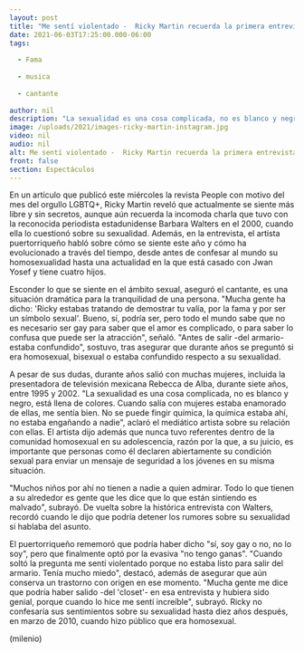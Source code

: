 ```yaml
---
layout: post
title: "Me sentí violentado -  Ricky Martin recuerda la primera entrevista donde cuestionaron su sexualidad"
date: 2021-06-03T17:25:00.000-06:00
tags:
  
  - Fama
  
  - musica
  
  - cantante
  
author: nil
description: "La sexualidad es una cosa complicada, no es blanco y negro, está llena de colores, aseguró el cantante en una entrevista para 'People'. "
image: /uploads/2021/images-ricky-martin-instagram.jpg
video: nil
audio: nil
alt: Me sentí violentado -  Ricky Martin recuerda la primera entrevista donde cuestionaron su sexualidad
front: false
section: Espectáculos
---
```


En un artículo que publicó este miércoles la revista People con motivo del mes del orgullo LGBTQ+, Ricky Martin reveló que actualmente se siente más libre y sin secretos, aunque aún recuerda la incomoda charla que tuvo con la reconocida periodista estadunidense Barbara Walters en el 2000, cuando ella lo cuestionó sobre su sexualidad. Además, en la entrevista, el artista puertorriqueño habló sobre cómo se siente este año y cómo ha evolucionado a través del tiempo, desde antes de confesar al mundo su homosexualidad hasta una actualidad en la que está casado con Jwan Yosef y tiene cuatro hijos. 

Esconder lo que se siente en el ámbito sexual, aseguró el cantante, es una situación dramática para la tranquilidad de una persona. "Mucha gente ha dicho: 'Ricky estabas tratando de demostrar tu valía, por la fama y por ser un símbolo sexual'. Bueno, sí, podría ser, pero todo el mundo sabe que no es necesario ser gay para saber que el amor es complicado, o para saber lo confusa que puede ser la atracción", señaló. "Antes de salir -del armario- estaba confundido", sostuvo, tras asegurar que durante años se preguntó si era homosexual, bisexual o estaba confundido respecto a su sexualidad.

A pesar de sus dudas, durante años salió con muchas mujeres, incluida la presentadora de televisión mexicana Rebecca de Alba, durante siete años, entre 1995 y 2002. "La sexualidad es una cosa complicada, no es blanco y negro, está llena de colores. Cuando salía con mujeres estaba enamorado de ellas, me sentía bien. No se puede fingir química, la química estaba ahí, no estaba engañando a nadie", aclaró el mediático artista sobre su relación con ellas. El artista dijo además que nunca tuvo referentes dentro de la comunidad homosexual en su adolescencia, razón por la que, a su juicio, es importante que personas como él declaren abiertamente su condición sexual para enviar un mensaje de seguridad a los jóvenes en su misma situación.

"Muchos niños por ahí no tienen a nadie a quien admirar. Todo lo que tienen a su alrededor es gente que les dice que lo que están sintiendo es malvado", subrayó. De vuelta sobre la histórica entrevista con Walters, recordó cuando le dijo que podría detener los rumores sobre su sexualidad si hablaba del asunto.

El puertorriqueño rememoró que podría haber dicho "sí, soy gay o no, no lo soy", pero que finalmente optó por la evasiva "no tengo ganas". "Cuando soltó la pregunta me sentí violentado porque no estaba listo para salir del armario. Tenía mucho miedo", destacó, además de asegurar que aún conserva un trastorno con origen en ese momento. "Mucha gente me dice que podría haber salido -del 'closet'- en esa entrevista y hubiera sido genial, porque cuando lo hice me sentí increíble", subrayó. 
Ricky no confesaría sus sentimientos sobre su sexualidad hasta diez años después, en marzo de 2010, cuando hizo público que era homosexual.  

(milenio)